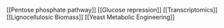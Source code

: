 [[Pentose phosphate pathway]]
[[Glucose repression]]
[[Transcriptomics]]
[[Lignocellulosic Biomass]]
[[Yeast Metabolic Engineering]]
